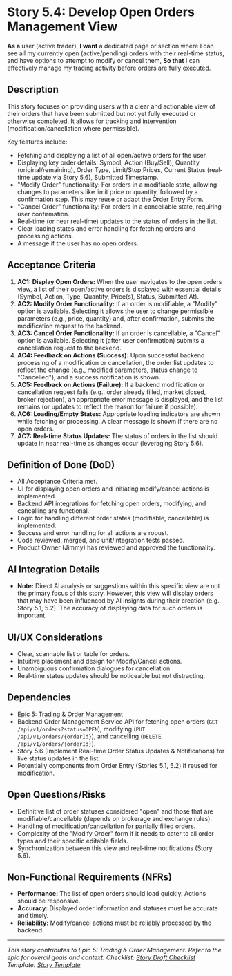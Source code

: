 <!--
Epic: Trading & Order Management
Epic Link: [Epic 5: Trading & Order Management](../epic-5.md)
Story ID: 5.4
Story Title: Develop Open Orders Management View
Persona: User (Active Trader)
Reporter: Jimmy (Product Owner)
Assignee: TBD (Development Team)
Status: To Do
Estimate: TBD (e.g., 8 Story Points)
Sprint: TBD
Release: TBD
-->

# Story 5.4: Develop Open Orders Management View

**As a** user (active trader),
**I want** a dedicated page or section where I can see all my currently open (active/pending) orders with their real-time status, and have options to attempt to modify or cancel them,
**So that** I can effectively manage my trading activity before orders are fully executed.

## Description
This story focuses on providing users with a clear and actionable view of their orders that have been submitted but not yet fully executed or otherwise completed. It allows for tracking and intervention (modification/cancellation where permissible).

Key features include:
-   Fetching and displaying a list of all open/active orders for the user.
-   Displaying key order details: Symbol, Action (Buy/Sell), Quantity (original/remaining), Order Type, Limit/Stop Prices, Current Status (real-time update via Story 5.6), Submitted Timestamp.
-   "Modify Order" functionality: For orders in a modifiable state, allowing changes to parameters like limit price or quantity, followed by a confirmation step. This may reuse or adapt the Order Entry Form.
-   "Cancel Order" functionality: For orders in a cancellable state, requiring user confirmation.
-   Real-time (or near real-time) updates to the status of orders in the list.
-   Clear loading states and error handling for fetching orders and processing actions.
-   A message if the user has no open orders.

## Acceptance Criteria

1.  **AC1: Display Open Orders:** When the user navigates to the open orders view, a list of their open/active orders is displayed with essential details (Symbol, Action, Type, Quantity, Price(s), Status, Submitted At).
2.  **AC2: Modify Order Functionality:** If an order is modifiable, a "Modify" option is available. Selecting it allows the user to change permissible parameters (e.g., price, quantity) and, after confirmation, submits the modification request to the backend.
3.  **AC3: Cancel Order Functionality:** If an order is cancellable, a "Cancel" option is available. Selecting it (after user confirmation) submits a cancellation request to the backend.
4.  **AC4: Feedback on Actions (Success):** Upon successful backend processing of a modification or cancellation, the order list updates to reflect the change (e.g., modified parameters, status change to "Cancelled"), and a success notification is shown.
5.  **AC5: Feedback on Actions (Failure):** If a backend modification or cancellation request fails (e.g., order already filled, market closed, broker rejection), an appropriate error message is displayed, and the list remains (or updates to reflect the reason for failure if possible).
6.  **AC6: Loading/Empty States:** Appropriate loading indicators are shown while fetching or processing. A clear message is shown if there are no open orders.
7.  **AC7: Real-time Status Updates:** The status of orders in the list should update in near real-time as changes occur (leveraging Story 5.6).

## Definition of Done (DoD)

-   All Acceptance Criteria met.
-   UI for displaying open orders and initiating modify/cancel actions is implemented.
-   Backend API integrations for fetching open orders, modifying, and cancelling are functional.
-   Logic for handling different order states (modifiable, cancellable) is implemented.
-   Success and error handling for all actions are robust.
-   Code reviewed, merged, and unit/integration tests passed.
-   Product Owner (Jimmy) has reviewed and approved the functionality.

## AI Integration Details

-   **Note:** Direct AI analysis or suggestions within this specific view are not the primary focus of this story. However, this view will display orders that may have been influenced by AI insights during their creation (e.g., Story 5.1, 5.2). The accuracy of displaying data for such orders is important.

## UI/UX Considerations

-   Clear, scannable list or table for orders.
-   Intuitive placement and design for Modify/Cancel actions.
-   Unambiguous confirmation dialogues for cancellation.
-   Real-time status updates should be noticeable but not distracting.

## Dependencies

-   [Epic 5: Trading & Order Management](../epic-5.md)
-   Backend Order Management Service API for fetching open orders (`GET /api/v1/orders?status=OPEN`), modifying (`PUT /api/v1/orders/{orderId}`), and cancelling (`DELETE /api/v1/orders/{orderId}`).
-   Story 5.6 (Implement Real-time Order Status Updates & Notifications) for live status updates in the list.
-   Potentially components from Order Entry (Stories 5.1, 5.2) if reused for modification.

## Open Questions/Risks

-   Definitive list of order statuses considered "open" and those that are modifiable/cancellable (depends on brokerage and exchange rules).
-   Handling of modification/cancellation for partially filled orders.
-   Complexity of the "Modify Order" form if it needs to cater to all order types and their specific editable fields.
-   Synchronization between this view and real-time notifications (Story 5.6).

## Non-Functional Requirements (NFRs)

-   **Performance:** The list of open orders should load quickly. Actions should be responsive.
-   **Accuracy:** Displayed order information and statuses must be accurate and timely.
-   **Reliability:** Modify/cancel actions must be reliably processed by the backend.

---
*This story contributes to Epic 5: Trading & Order Management. Refer to the epic for overall goals and context.*
*Checklist: [Story Draft Checklist](../../../bmad-agent/checklists/story-draft-checklist.md)*
*Template: [Story Template](../../../bmad-agent/templates/story-tmpl.md)* 
